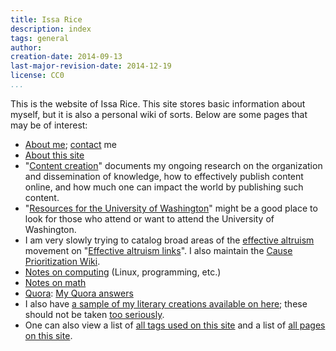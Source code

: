 ```yaml
---
title: Issa Rice
description: index
tags: general
author: 
creation-date: 2014-09-13
last-major-revision-date: 2014-12-19
license: CC0
...
```


This is the website of Issa Rice.
This site stores basic information about myself, but it is also a personal wiki of sorts.
Below are some pages that may be of interest:

- [About me](); [contact]() me
- [About this site](./about-the-site)
- "[Content creation]()" documents my ongoing research on the organization and dissemination of knowledge, how to effectively publish content online, and how much one can impact the world by publishing such content.
- "[Resources for the University of Washington]()" might be a good place to look for those who attend or want to attend the University of Washington.
- I am very slowly trying to catalog broad areas of the [effective altruism]() movement on "[Effective altruism links]()".
I also maintain the [Cause Prioritization Wiki](http://causeprioritization.org).
- [Notes on computing](_tags/computing) (Linux, programming, etc.)
- [Notes on math](_tags/math)
- [Quora](): [My Quora answers]()
- I also have [a sample of my literary creations available on here](_tags/literary); these should not be taken [too seriously](http://www.gwern.net/Mistakes#fiction).
- One can also view a list of [all tags used on this site](_tags/index) and a list of [all pages on this site](_all).
